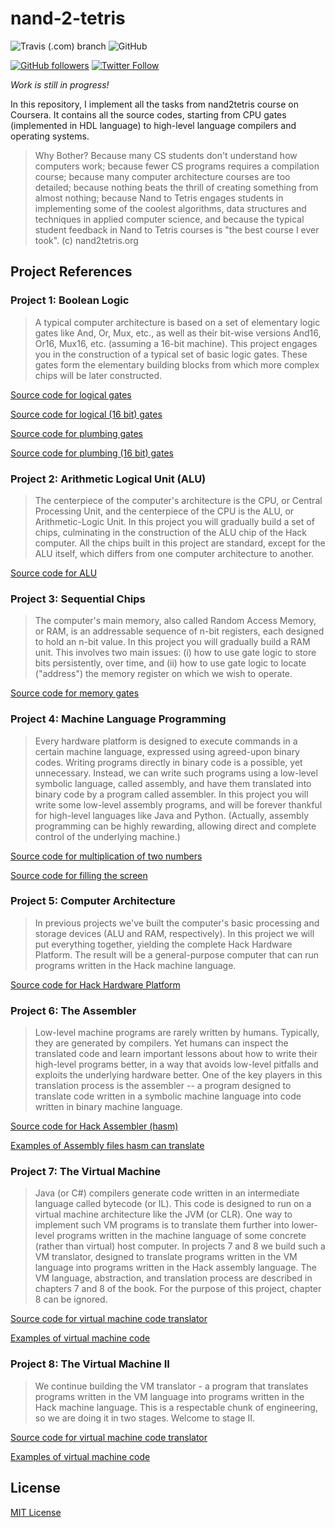 # nand-2-tetris

![Travis (.com) branch](https://img.shields.io/travis/com/ghaiklor/nand-2-tetris/master)
![GitHub](https://img.shields.io/github/license/ghaiklor/nand-2-tetris)

[![GitHub followers](https://img.shields.io/github/followers/ghaiklor.svg?label=Follow&style=social)](https://github.com/ghaiklor)
[![Twitter Follow](https://img.shields.io/twitter/follow/ghaiklor.svg?label=Follow&style=social)](https://twitter.com/ghaiklor)

_Work is still in progress!_

In this repository, I implement all the tasks from nand2tetris course on Coursera. It contains all the source codes, starting from CPU gates (implemented in HDL language) to high-level language compilers and operating systems.

> Why Bother? Because many CS students don't understand how computers work; because fewer CS programs requires a compilation course; because many computer architecture courses are too detailed; because nothing beats the thrill of creating something from almost nothing; because Nand to Tetris engages students in implementing some of the coolest algorithms, data structures and techniques in applied computer science, and because the typical student feedback in Nand to Tetris courses is "the best course I ever took". (c) nand2tetris.org

## Project References

### Project 1: Boolean Logic

> A typical computer architecture is based on a set of elementary logic gates like And, Or, Mux, etc., as well as their bit-wise versions And16, Or16, Mux16, etc. (assuming a 16-bit machine). This project engages you in the construction of a typical set of basic logic gates. These gates form the elementary building blocks from which more complex chips will be later constructed.

[Source code for logical gates](./src/cpu/logical)

[Source code for logical (16 bit) gates](./src/cpu/logical16)

[Source code for plumbing gates](./src/cpu/plumbing)

[Source code for plumbing (16 bit) gates](./src/cpu/plumbing16)

### Project 2: Arithmetic Logical Unit (ALU)

> The centerpiece of the computer's architecture is the CPU, or Central Processing Unit, and the centerpiece of the CPU is the ALU, or Arithmetic-Logic Unit. In this project you will gradually build a set of chips, culminating in the construction of the ALU chip of the Hack computer. All the chips built in this project are standard, except for the ALU itself, which differs from one computer architecture to another.

[Source code for ALU](./src/cpu/alu)

### Project 3: Sequential Chips

> The computer's main memory, also called Random Access Memory, or RAM, is an addressable sequence of n-bit registers, each designed to hold an n-bit value. In this project you will gradually build a RAM unit. This involves two main issues: (i) how to use gate logic to store bits persistently, over time, and (ii) how to use gate logic to locate ("address") the memory register on which we wish to operate.

[Source code for memory gates](./src/cpu/memory)

### Project 4: Machine Language Programming

> Every hardware platform is designed to execute commands in a certain machine language, expressed using agreed-upon binary codes. Writing programs directly in binary code is a possible, yet unnecessary. Instead, we can write such programs using a low-level symbolic language, called assembly, and have them translated into binary code by a program called assembler. In this project you will write some low-level assembly programs, and will be forever thankful for high-level languages like Java and Python. (Actually, assembly programming can be highly rewarding, allowing direct and complete control of the underlying machine.)

[Source code for multiplication of two numbers](./examples/cpu/mult)

[Source code for filling the screen](./examples/cpu/fill)

### Project 5: Computer Architecture

> In previous projects we've built the computer's basic processing and storage devices (ALU and RAM, respectively). In this project we will put everything together, yielding the complete Hack Hardware Platform. The result will be a general-purpose computer that can run programs written in the Hack machine language.

[Source code for Hack Hardware Platform](./src/cpu/computer)

### Project 6: The Assembler

> Low-level machine programs are rarely written by humans. Typically, they are generated by compilers. Yet humans can inspect the translated code and learn important lessons about how to write their high-level programs better, in a way that avoids low-level pitfalls and exploits the underlying hardware better. One of the key players in this translation process is the assembler -- a program designed to translate code written in a symbolic machine language into code written in binary machine language.

[Source code for Hack Assembler (hasm)](./src/hasm)

[Examples of Assembly files hasm can translate](./examples/hasm)

### Project 7: The Virtual Machine

> Java (or C#) compilers generate code written in an intermediate language called bytecode (or IL). This code is designed to run on a virtual machine architecture like the JVM (or CLR). One way to implement such VM programs is to translate them further into lower-level programs written in the machine language of some concrete (rather than virtual) host computer. In projects 7 and 8 we build such a VM translator, designed to translate programs written in the VM language into programs written in the Hack assembly language. The VM language, abstraction, and translation process are described in chapters 7 and 8 of the book. For the purpose of this project, chapter 8 can be ignored.

[Source code for virtual machine code translator](./src/vm)

[Examples of virtual machine code](./examples/vm)

### Project 8: The Virtual Machine II

> We continue building the VM translator - a program that translates programs written in the VM language into programs written in the Hack machine language. This is a respectable chunk of engineering, so we are doing it in two stages. Welcome to stage II.

[Source code for virtual machine code translator](./src/vm)

[Examples of virtual machine code](./examples/vm)

## License

[MIT License](./LICENSE)
